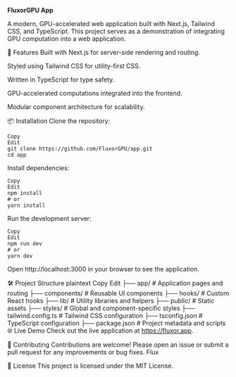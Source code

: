 **FluxorGPU App**

A modern, GPU-accelerated web application built with Next.js, Tailwind CSS, and TypeScript. This project serves as a demonstration of integrating GPU computation into a web application.

🚀 Features
Built with Next.js for server-side rendering and routing.

Styled using Tailwind CSS for utility-first CSS.

Written in TypeScript for type safety.

GPU-accelerated computations integrated into the frontend.

Modular component architecture for scalability.

📦 Installation
Clone the repository:

```
Copy
Edit
git clone https://github.com/FluxorGPU/app.git
cd app
```
Install dependencies:

```
Copy
Edit
npm install
# or
yarn install
```
Run the development server:

```
Copy
Edit
npm run dev
# or
yarn dev
```
Open http://localhost:3000 in your browser to see the application.

🛠️ Project Structure
plaintext
Copy
Edit
├── app/                 # Application pages and routing
├── components/          # Reusable UI components
├── hooks/               # Custom React hooks
├── lib/                 # Utility libraries and helpers
├── public/              # Static assets
├── styles/              # Global and component-specific styles
├── tailwind.config.ts   # Tailwind CSS configuration
├── tsconfig.json        # TypeScript configuration
├── package.json         # Project metadata and scripts
🌐 Live Demo
Check out the live application at https://fluxor.app.

🤝 Contributing
Contributions are welcome! Please open an issue or submit a pull request for any improvements or bug fixes.
Flux

📄 License
This project is licensed under the MIT License.
